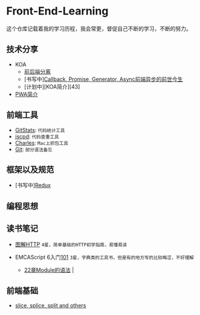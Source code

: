 # Front-End-Learning
这个仓库记载着我的学习历程，我会常更，督促自己不断的学习，不断的努力。

## 技术分享
- KOA
    - [前后端分离][41]
    - [书写中][Callback, Promise, Generator, Async前端异步的前世今生][42]
    - [计划中][KOA简介][43]
- [PWA简介][44]

## 前端工具
- [GitStats][21]: `代码统计工具`
- [jscpd][22]: `代码查重工具`
- [Charles][25]: `Mac上抓包工具`
- [Git][26]: `部分语法备忘`  

<!-- 
- [计划中][webpack][23]: `前端打包工具`
- [计划中][eslint][24]: `代码规范检查工具` 
- [计划中][Jenkins][26]: `持续集成工具，用于监控持续重复的工作`
-->

## 框架以及规范
<!-- 
- [计划中]React
    -[React Diff解析][61] 
    -[时间旅行][62]
--> 
- [书写中][Redux][65] 

## 编程思想
<!-- 
- [计划中][函数式编程][63]  
- [计划中][各种快排][63]  
-->

## 读书笔记
- [图解HTTP][100] `4星，简单基础的HTTP初学指南，易懂易读`

- EMCAScript 6入门[101] `3星，字典类的工具书，但是有的地方写的比较晦涩，不好理解`  
    - [22章Module的语法][102] | 

## 前端基础
- [slice, splice, split and others][81] 

[21]: ./前端工具/GitStats.md
[22]: ./前端工具/jscpd.md
[25]: ./前端工具/Charles.md
[26]: ./前端工具/Git少用语法备忘.md

[41]: ./技术分享/KOA/前后端分离.md
[42]: ./技术分享/KOA/Callback,20%Promise,20%Generator,20%Async——前端异步编程的前世今生.md
[44]: ./技术分享/PWA/PWA简介.md

[65]: ./框架以及规范/Redux.md

[81]: ./前端基础/slice,splice,splitAndOthers.md

[100]: ./读书笔记/<图解HTTP>学习笔记.md
[101]: ./读书笔记/EMCAScript%206入门/<EMCAScript%206入门>学习笔记.md
[102]: ./读书笔记/EMCAScript%206入门/22章Module的语法.md
